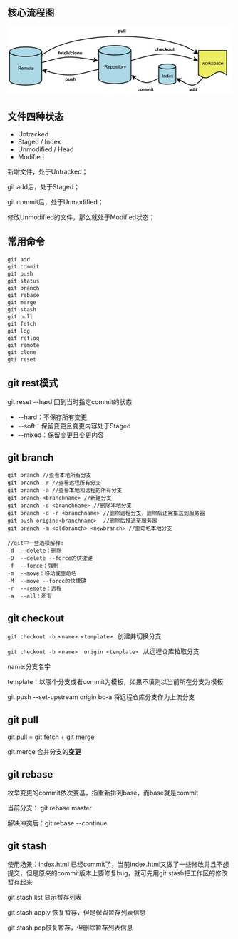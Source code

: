 ## 核心流程图

![1598067359996](Git.assets/1598067359996.png)

## 文件四种状态

- Untracked
- Staged / Index
- Unmodified / Head
- Modified

新增文件，处于Untracked；

git add后，处于Staged；

git commit后，处于Unmodified；

修改Unmodified的文件，那么就处于Modified状态；



## 常用命令

```
git add
git commit
git push
git status
git branch
git rebase
git merge
git stash
git pull
git fetch
git log
git reflog
git remote
git clone
gti reset
```

## git rest模式

git reset <commitID> --hard  回到当时指定commit的状态

- --hard：不保存所有变更
- --soft：保留变更且变更内容处于Staged
- --mixed：保留变更且变更内容

## git branch

```
git branch //查看本地所有分支 
git branch -r //查看远程所有分支
git branch -a //查看本地和远程的所有分支
git branch <branchname> //新建分支
git branch -d <branchname> //删除本地分支
git branch -d -r <branchname> //删除远程分支，删除后还需推送到服务器
git push origin:<branchname>  //删除后推送至服务器
git branch -m <oldbranch> <newbranch> //重命名本地分支

//git中一些选项解释:
-d  --delete：删除
-D  --delete --force的快捷键
-f  --force：强制
-m  --move：移动或重命名
-M  --move --force的快捷键
-r  --remote：远程
-a  --all：所有
```



## git checkout

`git checkout -b <name> <template> `  创建并切换分支

`git checkout -b <name>  origin <template> `  从远程仓库拉取分支

name:分支名字

template：以哪个分支或者commit为模板，如果不填则以当前所在分支为模板



git push --set-upstream origin bc-a  将远程仓库分支作为上流分支

## git pull 

git  pull = git fetch + git merge

git merge <branchName> 合并分支的**变更**

## git rebase

枚举变更的commit依次变基，指重新排列base，而base就是commit



当前分支： git rebase master

解决冲突后：git rebase --continue

## git  stash

使用场景：index.html 已经commit了，当前index.html又做了一些修改并且不想提交，但是原来的commit版本上要修复bug，就可先用git stash把工作区的修改暂存起来

git stash list 显示暂存列表

git stash apply 恢复暂存，但是保留暂存列表信息

git stash pop恢复暂存，但删除暂存列表信息

